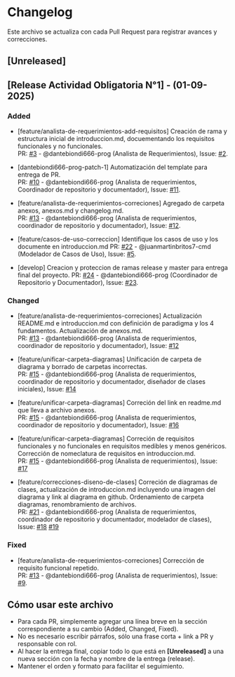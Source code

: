 # Changelog

Este archivo se actualiza con cada Pull Request para registrar avances y correcciones.


## [Unreleased]

## [Release Actividad Obligatoria N°1] - (01-09-2025)

### Added
- [feature/analista-de-requerimientos-add-requisitos] Creación de rama y estructura inicial de introduccion.md, docuementando los requisitos funcionales y no funcionales.  
  PR: [#3](https://github.com/facundohernanrodriguez/UCES-DOO-Grupo1/pull/3) - @dantebiondi666-prog (Analista de Requerimientos), Issue: [#2](https://github.com/facundohernanrodriguez/UCES-DOO-Grupo1/issues/2).

- [dantebiondi666-prog-patch-1] Automatización del template para entrega de PR.  
  PR: [#10](https://github.com/facundohernanrodriguez/UCES-DOO-Grupo1/pull/10) - @dantebiondi666-prog (Analista de requerimientos, Coordinador de repositorio y documentador), Issue: [#11](https://github.com/facundohernanrodriguez/UCES-DOO-Grupo1/issues/11).

- [feature/analista-de-requerimientos-correciones] Agregado de carpeta anexos, anexos.md y changelog.md.  
  PR: [#13](https://github.com/facundohernanrodriguez/UCES-DOO-Grupo1/pull/13) - @dantebiondi666-prog (Analista de requerimientos, coordinador de repositorio y documentador), Issue: [#12](https://github.com/facundohernanrodriguez/UCES-DOO-Grupo1/issues/12).

- [feature/casos-de-uso-correccion] Identifique los casos de uso y los documente en introduccion.md
  PR: [#22](https://github.com/dantebiondi666-prog/SistemaProductoraVideos/pull/22) - @juanmartinbritos7-cmd (Modelador de Casos de Uso), Issue: [#5](https://github.com/dantebiondi666-prog/SistemaProductoraVideos/issues/5).

- [develop] Creacion y proteccion de ramas release y master para entrega final del proyecto.
  PR: [#24](https://github.com/dantebiondi666-prog/SistemaProductoraVideos/pull/24) - @dantebiondi666-prog (Coordinador de Repositorio y Documentador), Issue: [#23](https://github.com/dantebiondi666-prog/SistemaProductoraVideos/issues/23).


  

### Changed
- [feature/analista-de-requerimientos-correciones] Actualización README.md e introduccion.md con definición de paradigma y los 4 fundamentos. Actualización de anexos.md.  
  PR: [#13](https://github.com/facundohernanrodriguez/UCES-DOO-Grupo1/pull/13) - @dantebiondi666-prog (Analista de requerimientos, coordinador de repositorio y documentador), Issue: [#12](https://github.com/facundohernanrodriguez/UCES-DOO-Grupo1/issues/12)

- [feature/unificar-carpeta-diagramas] Unificación de carpeta de diagrama y borrado de carpetas incorrectas.  
  PR: [#15](https://github.com/dantebiondi666-prog/SistemaProductoraVideos/pull/15) - @dantebiondi666-prog (Analista de requerimientos, coordinador de repositorio y documentador, diseñador de clases iniciales), Issue: [#14](https://github.com/dantebiondi666-prog/SistemaProductoraVideos/issues/14)

- [feature/unificar-carpeta-diagramas] Correción del link en readme.md que lleva a archivo anexos.  
  PR: [#15](https://github.com/dantebiondi666-prog/SistemaProductoraVideos/pull/15) - @dantebiondi666-prog (Analista de requerimientos, coordinador de repositorio y documentador), Issue: [#16](https://github.com/dantebiondi666-prog/SistemaProductoraVideos/issues/16)

- [feature/unificar-carpeta-diagramas] Correción de requisitos funcionales y no funcionales en requisitos medibles y menos genéricos. Corrección de nomeclatura de requisitos en introduccion.md.  
  PR: [#15](https://github.com/dantebiondi666-prog/SistemaProductoraVideos/pull/15) - @dantebiondi666-prog (Analista de requerimientos), Issue: [#17](https://github.com/dantebiondi666-prog/SistemaProductoraVideos/issues/17)

- [feature/correcciones-diseno-de-clases] Correción de diagramas de clases, actualización de introduccion.md incluyendo una imagen del diagrama y link al diagrama en github. Ordenamiento de carpeta diagramas, renombramiento de archivos.  
  PR: [#21](https://github.com/dantebiondi666-prog/SistemaProductoraVideos/pull/21) - @dantebiondi666-prog (Analista de requerimientos, coordinador de repositorio y documentador, modelador de clases), Issue: [#18](https://github.com/dantebiondi666-prog/SistemaProductoraVideos/issues/18) [#19](https://github.com/dantebiondi666-prog/SistemaProductoraVideos/issues/19)

### Fixed
- [feature/analista-de-requerimientos-correciones] Corrección de requisito funcional repetido.  
  PR: [#13](https://github.com/facundohernanrodriguez/UCES-DOO-Grupo1/pull/13) - @dantebiondi666-prog (Analista de requerimientos), Issue: [#9](https://github.com/facundohernanrodriguez/UCES-DOO-Grupo1/issues/9).



## Cómo usar este archivo

- Para cada PR, simplemente agregar una línea breve en la sección correspondiente a su cambio (Added, Changed, Fixed).  
- No es necesario escribir párrafos, sólo una frase corta + link a PR y responsable con rol.  
- Al hacer la entrega final, copiar todo lo que está en **[Unreleased]** a una nueva sección con la fecha y nombre de la entrega (release).  
- Mantener el orden y formato para facilitar el seguimiento.